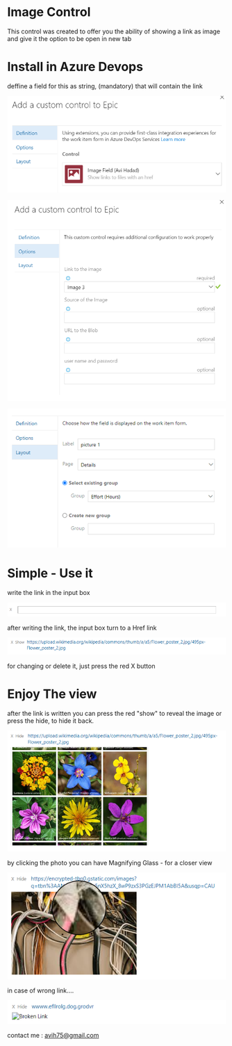 # Image Control

This control was created to offer you the ability of showing a link as image and give it the option to be open in new tab

# Install in Azure Devops 

deffine a field for this as string, (mandatory) that will contain the link 

![Layout Customization](img/A1.png) 

![Layout Customization](img/A2.png) 

![Layout Customization](img/A3.png) 

# Simple - Use it

write the link in the input box

![Layout Customization](img/B.png) 

after writing the link, the input box turn to a Href link

![Layout Customization](img/C.png) 

for changing or delete it, just press the red X button

# Enjoy The view

after the link is written you can press the red "show" to reveal the image or press the hide, to hide it back.

![Layout Customization](img/D1.png) 

by clicking the photo you can have Magnifying Glass - for a closer view

![Layout Customization](img/E1.png) 

in case of wrong link....

![Layout Customization](img/D2.png) 


contact me :
avih75@gmail.com